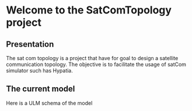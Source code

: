 # Welcome to the SatComTopology project
## Presentation
The sat com topology is a project that have for goal to design a satellite communication topology.
The objective is to facilitate the usage of satCom simulator such has Hypatia.

## The current model
Here is a ULM schema of the model